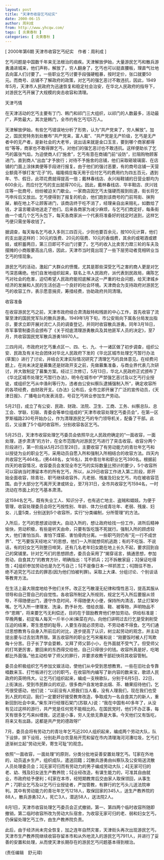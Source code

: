 ```yaml
---
layout: post
title: "天津市收容乞丐纪实"
date: 2000-06-15
author: 周利成
from: http://www.yhcqw.com/
tags: [ 炎黄春秋 ]
categories: [ 炎黄春秋 ]
---
```



[ 2000年第6期 天津市收容乞丐纪实　作者：周利成 ]


乞丐问题是中国数千年来无法根治的痼疾。天津解放伊始，大量游民乞丐和散兵游勇涌进城来，他们声称，解放了，穷人翻身了，乞丐也可以挺直腰板，理直气壮地去向富人们讨要了。一些职业乞丐讨要手段强硬粗暴，按时定价，张口就要50元。而商号、店铺不了解政府的政策，对乞丐的强乞恶讨不敢违抗，因此，1949年5月，天津市人民政府为迅速恢复和稳定社会治安，在华北人民政府的指导下，对游民乞丐开展了大规模的突击收容和清理。

天津丐情

在天津活动的乞丐主要有丁门、韩门和祁门三大组织，以祁门的人数最多，活动最广，声势最大，其次是韩门，全市约有乞丐15万人。


天津解放伊始，有些乞丐错误地分析了形势，认为“共产党来了，穷人解放”。加之，国民党特务到处散布“共产党来，富人栽”、“共产党是无产阶级，乞丐是无产者中的无产者，是新社会的大老爷，说出话来就是金口玉言，要到哪个商家都得给”等等，商家也不敢得罪乞丐，对他们的强乞恶讨也不敢违抗。这样便助长了乞丐的嚣张气焰，为迫使商人们“施舍”，乞丐有意在商铺门前“设防”，拦阻购物顾客进门，直到商人“出血”才予放行；对待不予施舍的店铺，他们采取砸玻璃窗、在店铺的门面上涂抹粪便等手段进行报复。由于他们的强讨恶要，有的商号店铺一天营业额竟不够打发“花子”的。福隆绸庄每天用于应付乞丐的费用约为四五百元，遇到年、节、假日，此项花费就得提高一倍；戴林春线店、永兴裕鞋铺的日营业额均为600余元，而应付乞丐的支出就得700元。因此，戴林春线店、华丰鞋店、庆兴钱庄等一批商号，纷纷被迫关门歇业。一家商店因乞丐太强硬而报到街道，街长将乞丐申斥后又放出。乞丐便得到了报复的机会，他们跑到该商号的门前骂街、抹狗屎，躺在地上不让顾客进门，该商店终于吃不消了，经理亲自出来赔礼，如数给了钱，才温言暖语地送走了他们。后来各商家为减少麻烦，与乞丐们商定好，每条街由一个或几个乞丐头包下，每天各商家派一个代表将准备好的钱定时送到，这样乞丐便只需坐等收钱了。


据调查，每天每名乞丐收入多则三四百元，少则也要百余元，按100元计算，他们的支出是这样的：30元的饭费、20元的宿费、10元的香烟费，其余的或喝酒或嫖妓，或积蓄两日，第三日即可不出门讨要了。乞丐的收入比卖苦力蹬三轮的车夫及摆摊的小商贩要高出几倍，因此，天津市当时竟出现了一些下层劳动者竞相转业当乞丐的怪现象。


游民乞丐的活动，激起广大群众的愤慨，尤其是那些深受乞丐之害的商人更是对乞丐深恶痛绝。他们自发地组织起来，联名上书人民政府，派代表到民政局，痛陈乞丐对社会的危害，迫切希望人民政府能彻底解决这一严重的社会问题，给天津城乡经济的发展和人民的生活创造一个良好的社会环境。天津商会为支持政府对游民乞丐的收容工作，表示愿意捐资，筹措经费，协助政府共同清理。

收容准备


在收容游民乞丐之前，天津市政府结合肃清敌特和残匪的中心工作，首先收容了流窜至津的国民党军队的散兵游勇。1949年1月下旬，市公安局向下属各分局发出指示，要求立即开展对流亡人员的调查登记，并同时收容散兵游勇。同年3月18日，市军事管制委员会颁布了《关于彻底清理游勇散兵及其他匪军人员的决定》，至7月，共收容国民党军散兵游勇18970人。


三四月间，市政府对乞丐重点区一、四、七、九、十一诸区做了初步调查，组织公安、民政及有关社会团体对华北人民政府下发的《华北区城市处理乞丐暂行办法(草案)》进行了讨论，并结合天津实际情况研究了清理乞丐的具体意见。在经费问题上，在尚未决定是募集还是财政开支之前，先做募集准备，与商业界代表几次研讨，并大致制定了募集方案。经过三次修订，5月13日，华北人民政府正式颁布了《华北区城市处理乞丐暂行办法》，明令在城市中“严禁强乞恶讨及以乞丐行业授徒，或组织乞丐从中渔利等行为，违者由公安纠察队逮捕强制入所”，确定收容所的各项经费，由财政开支。《办法》公布后，全市立即开展了广泛的宣传动员，《天津日报》、广播电台均发表消息，号召乞丐转业参加生产劳动。


5月21日，成立了有公安、民政、财政、法院、卫生、工商、工务、纠察总队、总工会、学联、妇联、青委会等单位组成的“天津市收容处理乞丐委员会”，在第一区罗斯福路230号开始办公，作为清理游民乞丐的专门领导机关，配备了干部。此后，又设置了5个临时收容所，分别收容各区乞丐。


5月25日，天津市收容处理乞丐委员会依照华北人民政府确定的“一面收容，一面处理，逐步肃清”的方针，在全市范围内对游民乞丐进行了突击收容。收容分两个阶段进行，第一阶段从5月25日至28日，主要收容了有劳动能力的青壮年乞丐和以授徒为业的职业乞丐，采用动员自愿入所和强制入所相结合的收容方法。四天内共收容乞丐464名，(男448名，女16名)，其中青壮年和职业乞丐390名。根据前四天的收容情况，收容委员会发现全市乞丐的实际数量比预计的要少，5个收容所可以容纳当时滞留本市的所有乞丐，所以，从29日收容工作进入第二阶段，即开始全面收容，除青壮、职丐继续收容外，凡老弱、残废及妇女乞丐，均在被收容范围。由于大部分乞丐离开天津或转业，至7月31日，全市共收容乞丐1594名，一时流动在市面上的乞丐基本肃清。


这1594名乞丐，既有失业工人、知识分子，也有逃亡地主、盗贼和娼妓。为便于管理，收容处理委员会将乞丐按性别、年龄、体力分成青壮年、老弱、残废、妇女、儿童5类，分别送到5个收容所，实行“分类编制，分所管理”的方法。


入所后，乞丐的思想波动很大。自动入所的，想让政府给找一份工作，进所后精神愉快，劳动积极，有些是听天由命，只要有饭吃饿不死就行。强制入所的顾虑较大，他们害怕当兵、害怕下煤窑、害怕骨肉分离。一些职丐则仍有“无一行不成世界”、“乞丐要饭天经地义”的思想，他们一入所就想伺机逃跑；有的不吃饭、不说话，有的妇女乞丐则整日啼哭，还有几名老年妇女跪在地上长久不起，要求回到自己的窝铺里。针对乞丐们的思想顾虑，委员会采用了“揭穿谣言，搞通思想，参加劳动，自食其力”的教育方针，明确指出：1不抓兵；2不拆散家庭；3保证吃得饱；4组织参加劳动也是为乞丐自己；5不是像日本一样抓苦工；6既往不咎，绝不追究乞丐过去的罪恶(因为他们怕被判罪)。采取上大课、分组讨论、个别谈话等教育方法。


在生活上最大限度地给予他们关怀。改正乞丐散漫无纪律和惰性恶习，提高其服从领导和自己管自己的自觉性。各收容所制定入所规则，规定乞丐入所后要服从领导，不得随便出门，遵守作息时间，不得随便大小便，保持所内清洁，禁止打架吵嘴。乞丐入所一律理发、洗澡，酌予补充、借给衣服、鞋、被等物，声明物品不作“恩赐”，将来要乞丐无利偿还，目的在于鼓励教育他们参加劳动。供给标准是：早晚两餐，初定每人每天一斤半小米(柴菜在内)。向他们讲明过去行乞是受剥削受压迫的结果，寄生思想的耻辱，人要生存就必须劳动，不劳动者不得食。乞丐们通过思想教育与自身入所前后的对比，逐步提高了认识，树立起劳动的观念，并主动提出要与过去划清界限。第五收容所的职业乞丐宋雁和说：“刚要饭时被人打骂欺侮十分苦。日子长了学会耍赖，又拜了师父郭小小，在外面就不受气了。但受师父的打骂更厉害，要回来的东西得交给他，自己只得很少的钱。收容所真是好，吃喝都比外面强。”他主动检举了师父的罪行，并要求收教干部赶快将其收容管制。


委员会积极组织乞丐参加文娱活动，使他们从中受到思想教育。一些在旧社会专靠唱数来玉、打竹板进行乞讨的职丐，在收容所内编写了新内容的数来宝，歌颂人民政府的英明伟大。让乞丐们组织起来，编成一支秧歌队，分别于6月5日、22日，上街演出，受到市民群众的欢迎，很多商户自发地拿出烟、茶、糖果招待他们，乞丐很受感动，他们说：“以前没有人把我们当人看，没有人理我们，现在我们也受到人民的欢迎。我们一定要好好接受教育改造，争取成为一名自食其力的新人，重新回到社会中来。”柴东洋行经理石架门(苏联人)说：“我在中国有40多年了，从没有见过这样的游行，共产党是任何党不能相比的。在国民党时，他们不办正事，每天有很多乞丐来纠缠我，这还是小事，穷人无依无靠是大事。今天他们又有饭吃，将来又有出路，这都是共产党的德政呀!”


7月，委员会将有劳动力的青壮年乞丐近200人组织起来，编成两个劳动大队，队下设排，排下设班，分别赴芦台农垦局开荒和留在市内清理海河河漕垃圾，乞丐们逐渐树立起“劳动光荣，寄生可耻”的观念。


依照“一面收容，一面处理”的原则，分类分批地妥善安置处理乞丐。1家在外地的，动员返乡生产，组织成队，遣送回籍；2散兵游勇由纠察队及公安局送流散人员处理委员会；3无家可归而有劳动力的男子编成劳动大队；4无家可归的老、幼、残及妇女送生产教养院；5业经改造，有谋生能力的，可准其自由就业，市政府给予便利；6家在本市，经短期教育后交由家人取保领回，从事生产；7职业乞丐及以乞丐行业授徒者，严加管教，有罪行的乞丐头儿送法院审判。其中有劳动能力的青壮年乞丐1218人，取保回家的345人，送生产教养院的88人，散兵游勇32人，死亡3人，潜逃58人，送法院2人。


8月1日，天津市收容处理乞丐委员会正式撤销，第一、第四两个临时收容所随即撤销，第二临时收容所改为劳动大队宿舍，为收容无家可归的老、弱和妇女乞丐，仍保留处理乞丐工作，由生产教养院负责。


此后，由于经济尚未完全恢复，加之连年自然灾害，天津街头再次出现游民乞丐，天津市生产教养院继续收容存留本市和从外地流入的游民乞丐7911人，并进行了妥善的安置和处理，从而使天津长期存在的游民乞丐问题基本得到根治。

(责任编辑　舒元璋)


